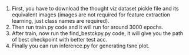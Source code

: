 1. First, you have to download the thought viz dataset pickle file and its equivalent images (images are not required for feature extraction learning, just class names are required).
2. Then run train.py code and it will run for around 3000 epochs.
3. After train, now run the find_bestckpy.py code, it will give you the path of best checkpoint with better test acc.
4. Finally you can run inference.py for generating tsne plot.
